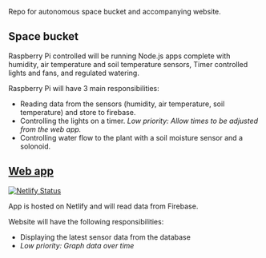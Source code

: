 Repo for autonomous space bucket and accompanying website. 

## Space bucket
Raspberry Pi controlled will be running Node.js apps complete with humidity, air temperature and soil temperature sensors, Timer controlled lights and fans, and regulated watering.

Raspberry Pi will have 3 main responsibilities:
- Reading data from the sensors (humidity, air temperature, soil temperature) and store to firebase.
- Controlling the lights on a timer. _Low priority: Allow times to be adjusted from the web app._
- Controlling water flow to the plant with a soil moisture sensor and a solonoid.

## [Web app](https://braydend-spacebucket.netlify.com/)
[![Netlify Status](https://api.netlify.com/api/v1/badges/c53ffc26-c8c6-48a8-af27-6f9aaaa0d603/deploy-status)](https://app.netlify.com/sites/braydend-spacebucket/deploys)

App is hosted on Netlify and will read data from Firebase.

Website will have the following responsibilities:
- Displaying the latest sensor data from the database
- _Low priority: Graph data over time_
